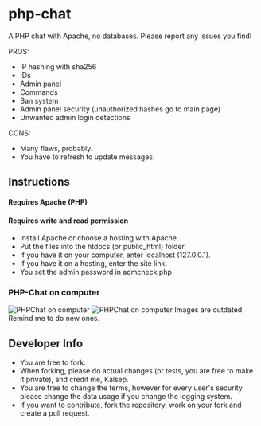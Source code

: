 # php-chat
A PHP chat with Apache, no databases.
Please report any issues you find!

PROS:
* IP hashing with sha256
* IDs
* Admin panel
* Commands
* Ban system
* Admin panel security (unauthorized hashes go to main page)
* Unwanted admin login detections

CONS:
* Many flaws, probably.
* You have to refresh to update messages.

## Instructions
#### Requires Apache (PHP)
#### Requires write and read permission
* Install Apache or choose a hosting with Apache.
* Put the files into the htdocs (or public_html) folder.
* If you have it on your computer, enter localhost (127.0.0.1).
* If you have it on a hosting, enter the site link.
* You set the admin password in admcheck.php

### PHP-Chat on computer
![PHPChat on computer](https://i.imgur.com/0eGar7Q.jpg)
![PHPChat on computer](https://i.imgur.com/z3Fpsyb.jpg)
Images are outdated. Remind me to do new ones.

## Developer Info
* You are free to fork.
* When forking, please do actual changes (or tests, you are free to make it private), and credit me, Kalsep.
* You are free to change the terms, however for every user's security please change the data usage if you change the logging system.
* If you want to contribute, fork the repository, work on your fork and create a pull request.
